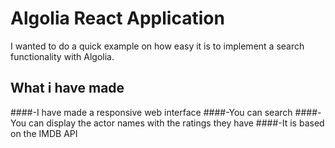 # Algolia React Application

I wanted to do a quick example on how easy it is to implement a search functionality with Algolia.

## What i have made

####-I have made a responsive web interface
####-You can search
####-You can display the actor names with the ratings they have
####-It is based on the IMDB API
